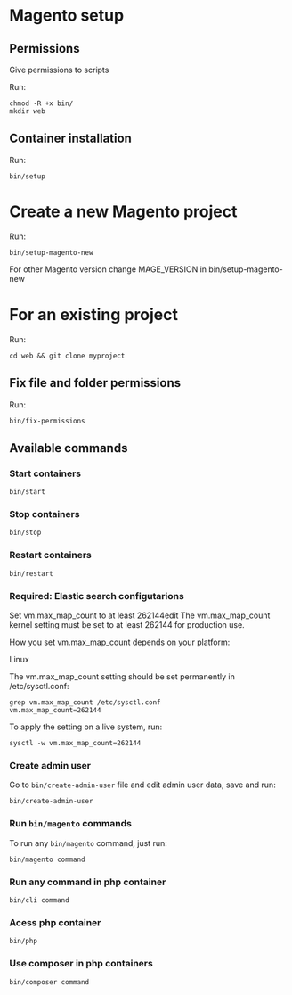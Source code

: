 # Magento setup

## Permissions

Give permissions to scripts

Run:
```shell script
chmod -R +x bin/
mkdir web
```

## Container installation
Run:
```shell script
bin/setup
```

# Create a new Magento project
Run:
```shell script
bin/setup-magento-new
```
For other Magento version change MAGE_VERSION in bin/setup-magento-new


# For an existing project
Run:
```shell script
cd web && git clone myproject
```

## Fix file and folder permissions

Run:
```shell script
bin/fix-permissions
```

## Available commands

### Start containers
```shell script
bin/start
```

### Stop containers
```shell script
bin/stop
```

### Restart containers
```shell script
bin/restart
```

### Required: Elastic search configutarions
Set vm.max_map_count to at least 262144edit
The vm.max_map_count kernel setting must be set to at least 262144 for production use.

How you set vm.max_map_count depends on your platform:

Linux

The vm.max_map_count setting should be set permanently in /etc/sysctl.conf:
```shell script
grep vm.max_map_count /etc/sysctl.conf
vm.max_map_count=262144
```
To apply the setting on a live system, run:
```shell script
sysctl -w vm.max_map_count=262144
```

### Create admin user

Go to `bin/create-admin-user` file and edit admin user data, save and run:

```shell script
bin/create-admin-user
```

### Run `bin/magento` commands

To run any `bin/magento` command, just run:

```shell script
bin/magento command
```

### Run any command in php container

```shell script
bin/cli command
```

### Acess php container

```shell script
bin/php
```

### Use composer in php containers

```shell script
bin/composer command
```

